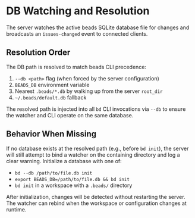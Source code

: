 # DB Watching and Resolution

The server watches the active beads SQLite database file for changes and
broadcasts an `issues-changed` event to connected clients.

## Resolution Order

The DB path is resolved to match beads CLI precedence:

1. `--db <path>` flag (when forced by the server configuration)
2. `BEADS_DB` environment variable
3. Nearest `.beads/*.db` by walking up from the server `root_dir`
4. `~/.beads/default.db` fallback

The resolved path is injected into all `bd` CLI invocations via `--db` to ensure
the watcher and CLI operate on the same database.

## Behavior When Missing

If no database exists at the resolved path (e.g., before `bd init`), the server
will still attempt to bind a watcher on the containing directory and log a clear
warning. Initialize a database with one of:

- `bd --db /path/to/file.db init`
- `export BEADS_DB=/path/to/file.db && bd init`
- `bd init` in a workspace with a `.beads/` directory

After initialization, changes will be detected without restarting the server.
The watcher can rebind when the workspace or configuration changes at runtime.
